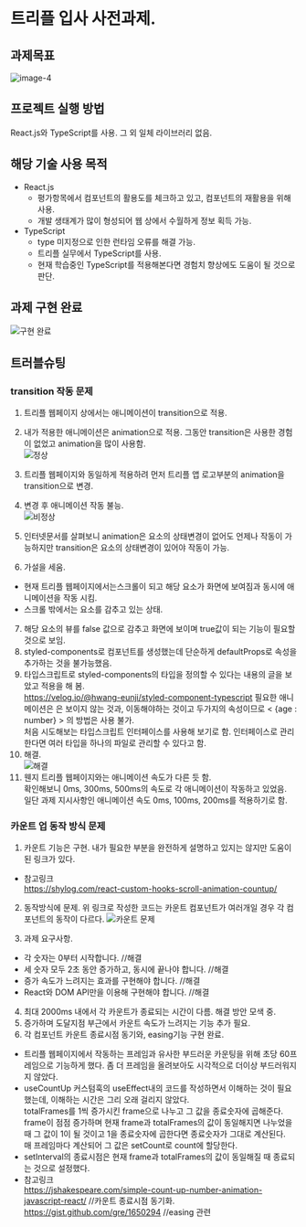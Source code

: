 # 트리플 입사 사전과제. 
## 과제목표
![image-4](https://user-images.githubusercontent.com/97146131/176143707-3061ae33-84ed-49d4-80e8-52856fbcfe8b.png)
## 프로젝트 실행 방법
React.js와 TypeScript를 사용. 그 외 일체 라이브러리 없음.  
## 해당 기술 사용 목적
- React.js
  - 평가항목에서 컴포넌트의 활용도를 체크하고 있고, 컴포넌트의 재활용을 위해 사용.
  - 개발 생태계가 많이 형성되어 웹 상에서 수월하게 정보 획득 가능.
- TypeScript
  - type 미지정으로 인한 런타임 오류를 해결 가능.
  - 트리플 실무에서 TypeScript를 사용.
  - 현재 학습중인 TypeScript를 적용해본다면 경험치 향상에도 도움이 될 것으로 판단.
## 과제 구현 완료
![구현 완료](https://user-images.githubusercontent.com/97146131/176148671-51e1124c-57bd-412c-8c15-6847fe50aeb9.gif)
## 트러블슈팅
### transition 작동 문제
1. 트리플 웹페이지 상에서는 애니메이션이 transition으로 적용.
2. 내가 적용한 애니메이션은 animation으로 적용. 그동안 transition은 사용한 경험이 없었고 animation을 많이 사용함.  
![정상](https://user-images.githubusercontent.com/97146131/175851450-70534793-2fdd-4276-9e02-e61b2a907d39.gif)

3. 트리플 웹페이지와 동일하게 적용하려 먼저 트리플 앱 로고부분의 animation을 transition으로 변경.
4. 변경 후 애니메이션 작동 불능.  
![비정상](https://user-images.githubusercontent.com/97146131/175851511-fef49bbe-f743-4ba0-9527-18aa8cc6f2e0.gif)

5. 인터넷문서를 살펴보니 animation은 요소의 상태변경이 없어도 언제나 작동이 가능하지만 transition은 요소의 상태변경이 있어야 작동이 가능.
6. 가설을 세움. 
 - 현재 트리플 웹페이지에서는스크롤이 되고 해당 요소가 화면에 보여짐과 동시에 애니메이션을 작동 시킴.
 - 스크롤 밖에서는 요소를 감추고 있는 상태.
7. 해당 요소의 뷰를 false 값으로 감추고 화면에 보이며 true값이 되는 기능이 필요할 것으로 보임.
8. styled-components로 컴포넌트를 생성했는데 단순하게 defaultProps로 속성을 추가하는 것을 불가능했음.
9. 타입스크립트로 styled-components의 타입을 정의할 수 있다는 내용의 글을 보았고 적용을 해 봄.  
https://velog.io/@hwang-eunji/styled-component-typescript
필요한 애니메이션은 은 보이지 않는 것과, 이동해야하는 것이고 두가지의 속성이므로 < {age : number} > 의 방법은 사용 불가.  
처음 시도해보는 타입스크립트 인터페이스를 사용해 보기로 함. 인터페이스로 관리한다면 여러 타입을 하나의 파일로 관리할 수 있다고 함.
10. 해결.  
![해결](https://user-images.githubusercontent.com/97146131/175885241-4beb1c9e-cf81-4e11-9250-47e5ab6177b4.gif)
11. 웬지 트리플 웹페이지와는 애니메이션 속도가 다른 듯 함.  
확인해보니 0ms, 300ms, 500ms의 속도로 각 애니메이션이 작동하고 있었음.  
일단 과제 지시사항인 애니메이션 속도 0ms, 100ms, 200ms를 적용하기로 함.
### 카운트 업 동작 방식 문제
1. 카운트 기능은 구현.
내가 필요한 부분을 완전하게 설명하고 있지는 않지만 도움이 된 링크가 있다.
  - 참고링크  
https://shylog.com/react-custom-hooks-scroll-animation-countup/
2. 동작방식에 문제.
위 링크로 작성한 코드는 카운트 컴포넌트가 여러개일 경우 각 컴포넌트의 동작이 다르다.
![카운트 문제](https://user-images.githubusercontent.com/97146131/176062412-1f487c83-3fdf-4ccc-bd9d-1a6a79d2d295.gif)

3. 과제 요구사항.
- 각 숫자는 0부터 시작합니다. //해결
- 세 숫자 모두 2초 동안 증가하고, 동시에 끝나야 합니다. //해결
- 증가 속도가 느려지는 효과를 구현해야 합니다. //해결
- React와 DOM API만을 이용해 구현해야 합니다. //해결
4. 최대 2000ms 내에서 각 카운트가 종료되는 시간이 다름. 해결 방안 모색 중.
5. 증가하며 도달지점 부근에서 카운트 속도가 느려지는 기능 추가 필요.
6. 각 컴포넌트 카운트 종료시점 동기와, easing기능 구현 완료.
  - 트리플 웹페이지에서 작동하는 프레임과 유사한 부드러운 카운팅을 위해 초당 60프레임으로 기능하게 했다. 좀 더 프레임을 올려보아도 시각적으로 더이상 부드러워지지 않았다.
  - useCountUp 커스텀훅의 useEffect내의 코드를 작성하면서 이해하는 것이 필요했는데, 이해하는 시간은 그리 오래 걸리지 않았다.  
totalFrames를 1씩 증가시킨 frame으로 나누고 그 값을 종료숫자에 곱해준다.  
frame이 점점 증가하며 현재 frame과 totalFrames의 값이 동일해지면 나누었을 때 그 값이 1이 될 것이고 1을 종료숫자에 곱한다면 종료숫자가 그대로 계산된다.  
매 프레임마다 계산되어 그 값은 setCount로 count에 할당한다.
  - setInterval의 종료시점은 현재 frame과 totalFrames의 값이 동일해질 때 종료되는 것으로 설정했다.
  - 참고링크  
https://jshakespeare.com/simple-count-up-number-animation-javascript-react/ //카운트 종료시점 동기화.
https://gist.github.com/gre/1650294 //easing 관련
